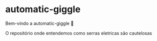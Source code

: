 # automatic-giggle

Bem-vindo a automatic-giggle :tada:

O repositório onde entendemos como serras eletricas são cautelosas